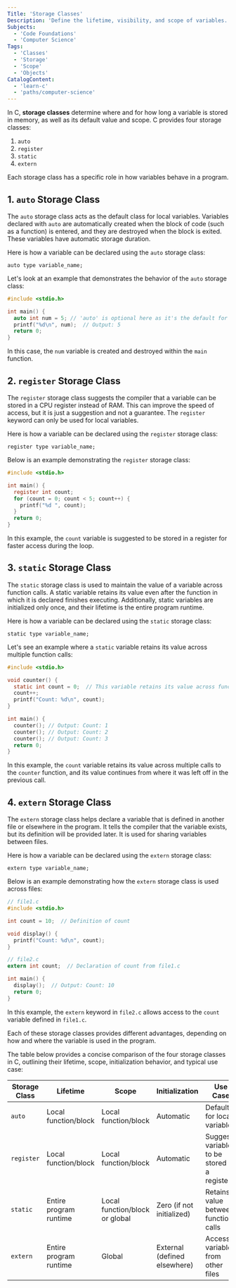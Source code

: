 ```yaml
---
Title: 'Storage Classes'
Description: 'Define the lifetime, visibility, and scope of variables.'
Subjects:
  - 'Code Foundations'
  - 'Computer Science'
Tags:
  - 'Classes'
  - 'Storage'
  - 'Scope'
  - 'Objects'
CatalogContent:
  - 'learn-c'
  - 'paths/computer-science'
---
```


In C, **storage classes** determine where and for how long a variable is stored in memory, as well as its default value and scope. C provides four storage classes:

1. `auto`
2. `register`
3. `static`
4. `extern`

Each storage class has a specific role in how variables behave in a program.

## 1. `auto` Storage Class

The `auto` storage class acts as the default class for local variables. Variables declared with `auto` are automatically created when the block of code (such as a function) is entered, and they are destroyed when the block is exited. These variables have automatic storage duration.

Here is how a variable can be declared using the `auto` storage class:

```pseudo
auto type variable_name;
```

Let's look at an example that demonstrates the behavior of the `auto` storage class:

```c
#include <stdio.h>

int main() {
  auto int num = 5; // 'auto' is optional here as it's the default for local variables
  printf("%d\n", num);  // Output: 5
  return 0;
}
```

In this case, the `num` variable is created and destroyed within the `main` function.

## 2. `register` Storage Class

The `register` storage class suggests the compiler that a variable can be stored in a CPU register instead of RAM. This can improve the speed of access, but it is just a suggestion and not a guarantee. The `register` keyword can only be used for local variables.

Here is how a variable can be declared using the `register` storage class:

```pseudo
register type variable_name;
```

Below is an example demonstrating the `register` storage class:

```c
#include <stdio.h>

int main() {
  register int count;
  for (count = 0; count < 5; count++) {
    printf("%d ", count);
  }
  return 0;
}
```

In this example, the `count` variable is suggested to be stored in a register for faster access during the loop.

## 3. `static` Storage Class

The `static` storage class is used to maintain the value of a variable across function calls. A static variable retains its value even after the function in which it is declared finishes executing. Additionally, static variables are initialized only once, and their lifetime is the entire program runtime.

Here is how a variable can be declared using the `static` storage class:

```pseudo
static type variable_name;
```

Let's see an example where a `static` variable retains its value across multiple function calls:

```c
#include <stdio.h>

void counter() {
  static int count = 0;  // This variable retains its value across function calls
  count++;
  printf("Count: %d\n", count);
}

int main() {
  counter(); // Output: Count: 1
  counter(); // Output: Count: 2
  counter(); // Output: Count: 3
  return 0;
}
```

In this example, the `count` variable retains its value across multiple calls to the `counter` function, and its value continues from where it was left off in the previous call.

## 4. `extern` Storage Class

The `extern` storage class helps declare a variable that is defined in another file or elsewhere in the program. It tells the compiler that the variable exists, but its definition will be provided later. It is used for sharing variables between files.

Here is how a variable can be declared using the `extern` storage class:

```pseudo
extern type variable_name;
```

Below is an example demonstrating how the `extern` storage class is used across files:

```c
// file1.c
#include <stdio.h>

int count = 10;  // Definition of count

void display() {
  printf("Count: %d\n", count);
}

// file2.c
extern int count;  // Declaration of count from file1.c

int main() {
  display();  // Output: Count: 10
  return 0;
}
```

In this example, the `extern` keyword in `file2.c` allows access to the `count` variable defined in `file1.c`.

Each of these storage classes provides different advantages, depending on how and where the variable is used in the program.

The table below provides a concise comparison of the four storage classes in C, outlining their lifetime, scope, initialization behavior, and typical use case:

| Storage Class | Lifetime               | Scope                          | Initialization               | Use Case                                     |
| ------------- | ---------------------- | ------------------------------ | ---------------------------- | -------------------------------------------- |
| `auto`        | Local function/block   | Local function/block           | Automatic                    | Default for local variables                  |
| `register`    | Local function/block   | Local function/block           | Automatic                    | Suggests variable to be stored in a register |
| `static`      | Entire program runtime | Local function/block or global | Zero (if not initialized)    | Retains value between function calls         |
| `extern`      | Entire program runtime | Global                         | External (defined elsewhere) | Access variables from other files            |
